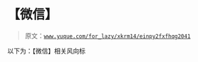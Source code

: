# 【微信】

> 原文：[`www.yuque.com/for_lazy/xkrm14/einpy2fxfhqg2041`](https://www.yuque.com/for_lazy/xkrm14/einpy2fxfhqg2041)

以下为：【微信】相关风向标





